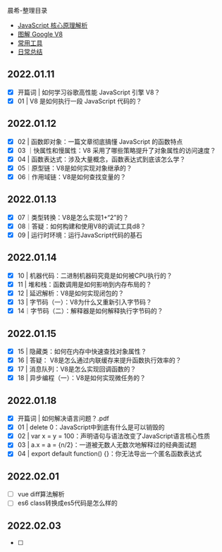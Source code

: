 晨希-整理目录

- [JavaScript 核心原理解析](JavaScript核心原理解析/README.md)
- [图解 Google V8](图解GoogleV8/README.md)
- [常用工具](常用工具/README.md)
- [日常总结](日常总结/README.md)

## 2022.01.11

- [x] 开篇词 | 如何学习谷歌高性能 JavaScript 引擎 V8？
- [x] 01 | V8 是如何执行一段 JavaScript 代码的？

## 2022.01.12

- [x] 02 | 函数即对象：一篇文章彻底搞懂 JavaScript 的函数特点
- [x] 03 ｜快属性和慢属性：V8 采用了哪些策略提升了对象属性的访问速度？
- [x] 04 | 函数表达式：涉及大量概念，函数表达式到底该怎么学？
- [x] 05｜原型链：V8是如何实现对象继承的？
- [x] 06｜作用域链：V8是如何查找变量的？

## 2022.01.13
- [x] 07｜类型转换：V8是怎么实现1+“2”的？
- [x] 08｜答疑：如何构建和使用V8的调试工具d8？
- [x] 09 | 运行时环境：运行JavaScript代码的基石

## 2022.01.14
- [x] 10 | 机器代码：二进制机器码究竟是如何被CPU执行的？
- [x] 11 | 堆和栈：函数调用是如何影响到内存布局的？
- [x] 12 | 延迟解析：V8是如何实现闭包的？
- [x] 13 | 字节码（一）：V8为什么又重新引入字节码？
- [x] 14｜字节码（二）：解释器是如何解释执行字节码的？

## 2022.01.15
- [x] 15 | 隐藏类：如何在内存中快速查找对象属性？
- [x] 16 | 答疑： V8是怎么通过内联缓存来提升函数执行效率的？
- [x] 17 | 消息队列：V8是怎么实现回调函数的？
- [x] 18 | 异步编程（一）：V8是如何实现微任务的？

## 2022.01.18
- [x] 开篇词 | 如何解决语言问题？.pdf
- [x] 01 | delete 0：JavaScript中到底有什么是可以销毁的
- [x] 02 | var x = y = 100：声明语句与语法改变了JavaScript语言核心性质
- [x] 03 | a.x = a = {n/2}：一道被无数人无数次地解释过的经典面试题
- [x] 04 | export default function() {}：你无法导出一个匿名函数表达式

## 2022.02.01

- [ ] vue diff算法解析
- [ ] es6 class转换成es5代码是怎么样的

## 2022.02.03

- [ ] 

